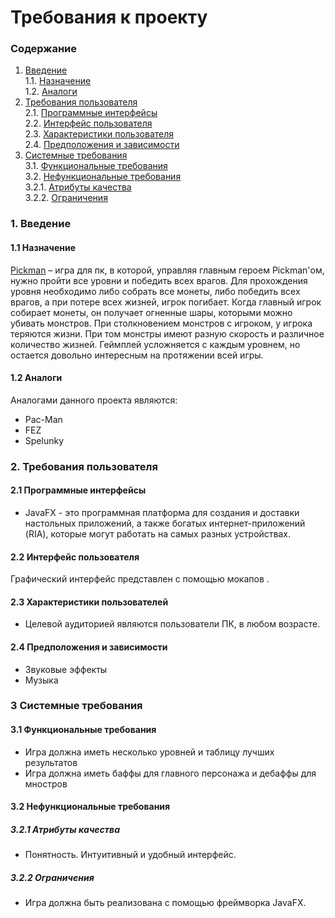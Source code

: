 # Требования к проекту
### Содержание
1. [Введение](#1) <br>
  1.1. [Назначение](#1.1) <br>
  1.2. [Аналоги](#1.2) <br>
2. [Требования пользователя](#2) <br>
  2.1. [Программные интерфейсы](#2.1) <br>
  2.2. [Интерфейс пользователя](#2.2) <br>
  2.3. [Характеристики пользователя](#2.3) <br>
  2.4. [Предположения и зависимости](#2.4) <br>
3. [Системные требования](#3.) <br>
  3.1. [Функциональные требования](#3.1) <br>
  3.2. [Нефункциональные требования](#3.2) <br>
     3.2.1. [Атрибуты качества](#3.2.1) <br>
     3.2.2. [Ограничения](#3.2.2) <br>
### 1. Введение <a name="1"></a>
#### 1.1 Назначение <a name="1.1"></a> 
[Pickman](https://github.com/dzmitryZhuk/Pickman) – игра для пк, в которой, управляя главным героем Pickman'ом, нужно пройти все уровни и победить всех врагов. Для прохождения уровня необходимо либо собрать все монеты, либо победить всех врагов, а при потере всех жизней, игрок погибает. Когда главный игрок собирает монеты, он получает огненные шары, которыми можно убивать монстров. При столкновением монстров с игроком, у игрока теряются жизни. При том монстры имеют разную скорость и различное количество жизней. Геймплей усложняется с каждым уровнем, но остается довольно интересным на протяжении всей игры.
#### 1.2 Аналоги <a name="1.2"></a>
Аналогами данного проекта являются:
* Pac-Man
* FEZ
* Spelunky
### 2. Требования пользователя <a name="2"></a>
#### 2.1 Программные интерфейсы <a name="2.1"></a>
* JavaFX - это программная платформа для создания и доставки настольных приложений, а также богатых интернет-приложений (RIA), которые могут работать на самых разных устройствах.
#### 2.2 Интерфейс пользователя <a name="2.2"></a>
Графический интерфейс представлен с помощью мокапов .
#### 2.3 Характеристики пользователей <a name="2.3"></a>
* Целевой аудиторией являются пользователи ПК, в любом возрасте.
#### 2.4 Предположения и зависимости <a name="2.4"></a>
* Звуковые эффекты
* Музыка
### 3 Системные требования <a name="3"></a>
#### 3.1 Функциональные требования <a name="3.1"></a>
* Игра должна иметь несколько уровней и таблицу лучших результатов
* Игра должна иметь баффы для главного персонажа и дебаффы для мностров
#### 3.2 Нефункциональные требования <a name="3.2"></a>
##### 3.2.1 Атрибуты качества <a name="3.2.2"></a>
* Понятность. Интуитивный и удобный интерфейс.
##### 3.2.2 Ограничения <a name="3.2.3"></a>
* Игра должна быть реализована с помощью фреймворка JavaFX.
